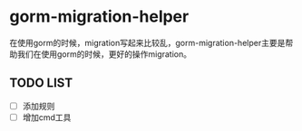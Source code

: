 # gorm-migration-helper

在使用gorm的时候，migration写起来比较乱，gorm-migration-helper主要是帮助我们在使用gorm的时候，更好的操作migration。 

## TODO LIST

- [ ] 添加规则
- [ ] 增加cmd工具
